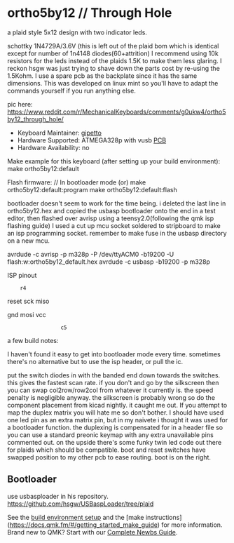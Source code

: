 # ortho5by12 // Through Hole

a plaid style 5x12 design with two indicator leds.

schottky 1N4729A/3.6V (this is left out of the plaid bom which is identical except for number of 1n4148 diodes(60+attrition)
I recommend using 10k resistors for the leds instead of the plaids 1.5K to make them less glaring. I reckon hsgw was just 
trying to shave down the parts cost by re-using the 1.5Kohm.
I use a spare pcb as the backplate since it has the same dimensions.
This was developed on linux mint so you'll have to adapt the commands yourself if you run anything else.

pic here: https://www.reddit.com/r/MechanicalKeyboards/comments/g0ukw4/ortho5by12_through_hole/

* Keyboard Maintainer: [gipetto](https://github.com/itsnoteasy)
* Hardware Supported: ATMEGA328p with vusb [PCB](https://github.com/itsnoteasy/misc/blob/master/ortho5by12.zip)
* Hardware Availability: no

Make example for this keyboard (after setting up your build environment):
    make ortho5by12:default

Flash firmware:
    // In bootloader mode (or)
 make ortho5by12:default:program
 make ortho5by12:default:flash

bootloader doesn't seem to work for the time being. i deleted the last line in ortho5by12.hex and copied the usbasp bootloader
 onto the end in a test editor, then flashed over avrisp using a teensy2.0(following the qmk isp flashing guide) 
I used a cut up mcu socket soldered to stripboard to make an isp programming socket. remember to make fuse in the usbasp 
directory on a new mcu. 

avrdude -c avrisp -p m328p -P /dev/ttyACM0 -b19200 -U flash:w:ortho5by12_default.hex
avrdude -c usbasp -b19200 -p m328p

ISP pinout

        r4

reset  sck   miso


gnd    mosi  vcc

                     c5

a few build notes:

I haven't found it easy to get into bootloader mode every time. sometimes there's no alternative but 
to use the isp header, or pull the ic.

put the switch diodes in with the banded end down towards the switches. this gives the fastest scan 
rate. if you don't and go by the silkscreen then you can swap col2row/row2col from whatever it currently is. 
the speed penalty is negligible anyway.
the silkscreen is probably wrong so do the component placement from kicad nightly. it caught me out.
If you attempt to map the duplex matrix you will hate me so don't bother. I should have used one led
pin as an extra matrix pin, but in my naivete i thought it was used for a bootloader function.
the duplexing is compensated for in a header file so you can use a standard preonic keymap with
any extra unavailable pins commented out. on the upside there's some funky twin led code out there 
for plaids which should be compatible.
boot and reset switches have swapped position to my other pcb to ease routing. boot is on the right.

## Bootloader
use usbasploader in his repository.
https://github.com/hsgw/USBaspLoader/tree/plaid


See the [build environment setup](https://docs.qmk.fm/#/getting_started_build_tools) and the [make instructions]
(https://docs.qmk.fm/#/getting_started_make_guide) for more information. Brand new to QMK? Start with our 
[Complete Newbs Guide](https://docs.qmk.fm/#/newbs).
